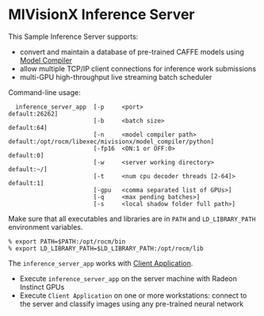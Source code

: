 # MIVisionX Inference Server

This Sample Inference Server supports:
* convert and maintain a database of pre-trained CAFFE models using [Model Compiler](https://github.com/ROCm/MIVisionX/tree/master/model_compiler/README.md#neural-net-model-compiler--optimizer)
* allow multiple TCP/IP client connections for inference work submissions
* multi-GPU high-throughput live streaming batch scheduler

Command-line usage:
````
  inference_server_app  [-p     <port>                           default:26262]
                        [-b     <batch size>                     default:64]
                        [-n     <model compiler path>            default:/opt/rocm/libexec/mivisionx/model_compiler/python]
                        [-fp16  <ON:1 or OFF:0>                  default:0]
                        [-w     <server working directory>       default:~/]
                        [-t     <num cpu decoder threads [2-64]> default:1]
                        [-gpu   <comma separated list of GPUs>]
                        [-q     <max pending batches>]
                        [-s     <local shadow folder full path>]
````

Make sure that all executables and libraries are in `PATH` and `LD_LIBRARY_PATH` environment variables.
````
% export PATH=$PATH:/opt/rocm/bin
% export LD_LIBRARY_PATH=$LD_LIBRARY_PATH:/opt/rocm/lib
````

The `inference_server_app` works with [Client Application](../client_app/README.md).
* Execute `inference_server_app` on the server machine with Radeon Instinct GPUs
* Execute `Client Application` on one or more workstations: connect to the server and classify images using any pre-trained neural network
